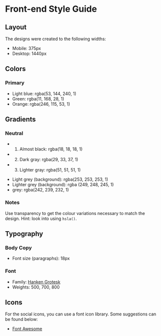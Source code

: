 # Front-end Style Guide

## Layout

The designs were created to the following widths:

- Mobile: 375px
- Desktop: 1440px

## Colors

### Primary

- Light blue: rgba(53, 144, 240, 1)
- Green: rgba(11, 168, 28, 1)
- Orange: rgba(246, 115, 53, 1)

## Gradients
<!-- Example -->
<!-- - Light slate blue (background): hsl(252, 100%, 67%) -->
<!-- - Violet blue (circle): hsla(256, 72%, 46%, 1) -->

### Neutral

<!-- Example -->
<!-- - White: hsl(0, 0%, 100%) -->
<!-- - Pale blue: hsl(221, 100%, 96%) -->

<!-- Dark mode (lighter 1-3) -->
- 1. Almost black: rgba(18, 18, 18, 1)
- 2. Dark gray: rgba(29, 33, 37, 1)
- 3. Lighter gray: rgba(51, 51, 51, 1)

<!-- Light mode -->
- Light grey (background): rgba(253, 253, 253, 1)
- Lighter grey (background): rgba (249, 248, 245, 1)
- grey: rgba(242, 239, 232, 1)

### Notes

Use transparency to get the colour variations necessary to match the design. Hint: look into using `hsla()`.

## Typography

### Body Copy

- Font size (paragraphs): 18px

### Font

- Family: [Hanken Grotesk](https://fonts.google.com/specimen/Hanken+Grotesk)
- Weights: 500, 700, 800

## Icons

For the social icons, you can use a font icon library. Some suggestions can be found below:

- [Font Awesome](https://fontawesome.com/)
